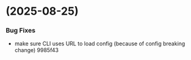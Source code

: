 #  (2025-08-25)


### Bug Fixes

* make sure CLI uses URL to load config (because of config breaking change) 9985f43



